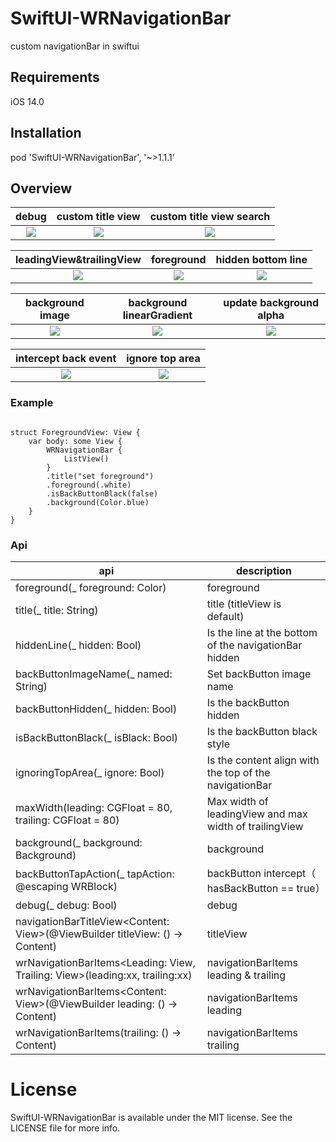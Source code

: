 # SwiftUI-WRNavigationBar
custom navigationBar in swiftui


## Requirements
iOS 14.0

## Installation
pod 'SwiftUI-WRNavigationBar', '~>1.1.1'


## Overview
|debug|custom title view|custom title view search|
|:-:|:-:|:-:|
|![](https://github.com/wangrui460/SwiftUI-WRNavigationBar/blob/main/screenshots/debug.gif)|![](https://github.com/wangrui460/SwiftUI-WRNavigationBar/blob/main/screenshots/custom%20title%20view.gif)|![](https://github.com/wangrui460/SwiftUI-WRNavigationBar/blob/main/screenshots/custom%20title%20view%20search.gif)|

|leadingView&trailingView|foreground|hidden bottom line|
|:-:|:-:|:-:|
|![](https://github.com/wangrui460/SwiftUI-WRNavigationBar/blob/main/screenshots/LeadingView%26TrailingView.gif)|![](https://github.com/wangrui460/SwiftUI-WRNavigationBar/blob/main/screenshots/foreground.gif)|![](https://github.com/wangrui460/SwiftUI-WRNavigationBar/blob/main/screenshots/hidden%20bottom%20line.gif)|

|background image|background linearGradient|update background alpha|
|:-:|:-:|:-:|
|![](https://github.com/wangrui460/SwiftUI-WRNavigationBar/blob/main/screenshots/set%20background%20image.gif)|![](https://github.com/wangrui460/SwiftUI-WRNavigationBar/blob/main/screenshots/set%20background%20linearGradient.gif)|![](https://github.com/wangrui460/SwiftUI-WRNavigationBar/blob/main/screenshots/update%20background%20alpha.gif)|

|intercept back event|ignore top area|
|:-:|:-:|
|![](https://github.com/wangrui460/SwiftUI-WRNavigationBar/blob/main/screenshots/intercept%20backBtn%20event.gif)|![](https://github.com/wangrui460/SwiftUI-WRNavigationBar/blob/main/screenshots/ignore%20top%20area.gif)|


### Example

<pre><code>
struct ForegroundView: View {
    var body: some View {
        WRNavigationBar {
            ListView()
        }
        .title("set foreground")
        .foreground(.white)
        .isBackButtonBlack(false)
        .background(Color.blue)
    }
}
</code></pre>

### Api

|api|description|
|------|-------|
| foreground(_ foreground: Color) | foreground |
| title(_ title: String) | title (titleView is default) |
| hiddenLine(_ hidden: Bool) | Is the line at the bottom of the navigationBar hidden |
| backButtonImageName(_ named: String) | Set backButton image name |
| backButtonHidden(_ hidden: Bool) | Is the backButton hidden |
| isBackButtonBlack(_ isBlack: Bool) | Is the backButton black style |
| ignoringTopArea(_ ignore: Bool) | Is the content align with the top of the navigationBar |
| maxWidth(leading: CGFloat = 80, trailing: CGFloat = 80) | Max width of leadingView  and max width of trailingView |
| background<Background>(_ background: Background) | background |
| backButtonTapAction(_ tapAction: @escaping WRBlock) | backButton intercept（ hasBackButton == true） |
| debug(_ debug: Bool) | debug |
| navigationBarTitleView<Content: View>(@ViewBuilder titleView: () -> Content) | titleView |
| wrNavigationBarItems<Leading: View, Trailing: View>(leading:xx, trailing:xx) | navigationBarItems  leading & trailing |
| wrNavigationBarItems<Content: View>(@ViewBuilder leading: () -> Content) | navigationBarItems leading |
| wrNavigationBarItems<Content>(trailing: () -> Content) | navigationBarItems trailing |

# License
SwiftUI-WRNavigationBar is available under the MIT license. See the LICENSE file for more info.
